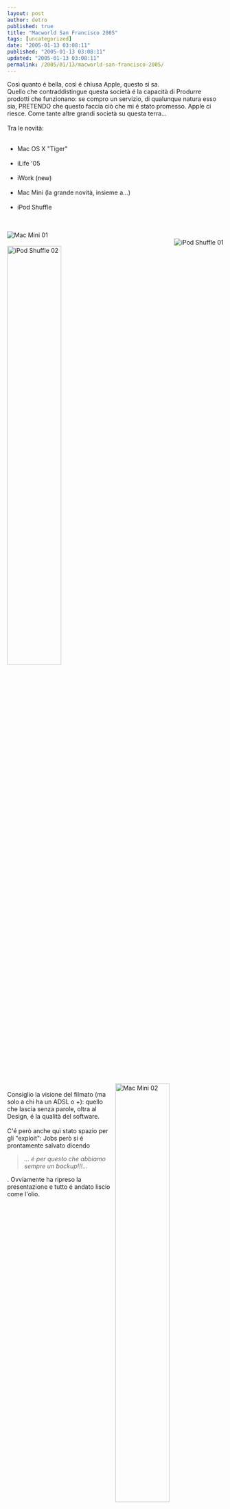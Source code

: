 ```yaml
---
layout: post
author: detro
published: true
title: "Macworld San Francisco 2005"
tags: [uncategorized]
date: "2005-01-13 03:08:11"
published: "2005-01-13 03:08:11"
updated: "2005-01-13 03:08:11"
permalink: /2005/01/13/macworld-san-francisco-2005/
---
```


<div style="clear:both;"></div>Così quanto é bella, così é chiusa Apple, questo si sa.<br />Quello che contraddistingue questa società é la capacità di Produrre prodotti che funzionano: se compro un servizio, di qualunque natura esso sia, PRETENDO che questo faccia ciò che mi é stato promesso. Apple ci riesce. Come tante altre grandi società su questa terra...<br /><br />Tra le novità:<br /><ul><br />   <li> Mac OS X "Tiger" </li><br />   <li> iLife '05 </li><br />   <li> iWork (new) </li><br />   <li>  Mac Mini (la grande novità, insieme a...) </li><br />   <li> iPod Shuffle </li><br /></ul><br /><img src="http://images.apple.com/macmini/gallery/images/handstn20050111.jpg" alt="Mac Mini 01" align="left" /> <br /><img src="http://images.apple.com/ipodshuffle/gallery/images/angledfrontthumb20050111.jpg" alt="iPod Shuffle 01" align="right" /> <br /><img src="http://images.apple.com/ipodshuffle/gallery/images/withheadphones20050111.jpg" alt="iPod Shuffle 02" width="50%" height="50%"/><br /><img src="http://images.apple.com/macmini/gallery/images/hero20050111.jpg" alt="Mac Mini 02" align="right" width="50%" height="50%" /><br />Consiglio la visione del filmato (ma solo a chi ha un ADSL o +): quello che lascia senza parole, oltra al Design, é la qualità del software.<br /><br />C'é però anche quì stato spazio per gli "exploit": Jobs però si é prontamente salvato dicendo<br /><blockquote><i>... é per questo che abbiamo sempre un backup!!!... </i></blockquote>. Ovviamente ha ripreso la presentazione e tutto é andato liscio come l'olio.<div style="clear:both; padding-bottom: 0.25em;"></div>
